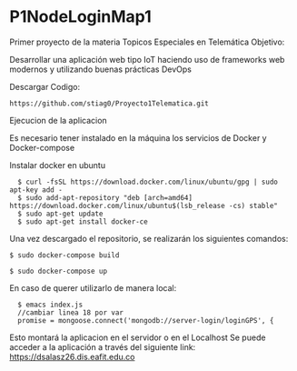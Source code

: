 # P1NodeLoginMap1
Primer proyecto de la materia Topicos Especiales en Telemática
Objetivo:

Desarrollar una aplicación web tipo IoT haciendo uso de frameworks web modernos y utilizando buenas prácticas DevOps

Descargar Codigo:
``` 
https://github.com/stiag0/Proyecto1Telematica.git
```

Ejecucion de la aplicacion

Es necesario tener instalado en la máquina los servicios de Docker y Docker-compose

Instalar docker en ubuntu
```
  $ curl -fsSL https://download.docker.com/linux/ubuntu/gpg | sudo apt-key add -
  $ sudo add-apt-repository "deb [arch=amd64] https://download.docker.com/linux/ubuntu$(lsb_release -cs) stable"
  $ sudo apt-get update
  $ sudo apt-get install docker-ce
```
Una vez descargado el repositorio, se realizarán los siguientes comandos:
```
$ sudo docker-compose build

$ sudo docker-compose up
```
En caso de querer utilizarlo de manera local:
```
  $ emacs index.js
  //cambiar linea 18 por var 
  promise = mongoose.connect('mongodb://server-login/loginGPS', {
```
Esto montará la aplicacion en el servidor o en el Localhost
Se puede acceder a la aplicación a través del siguiente link: https://dsalasz26.dis.eafit.edu.co
